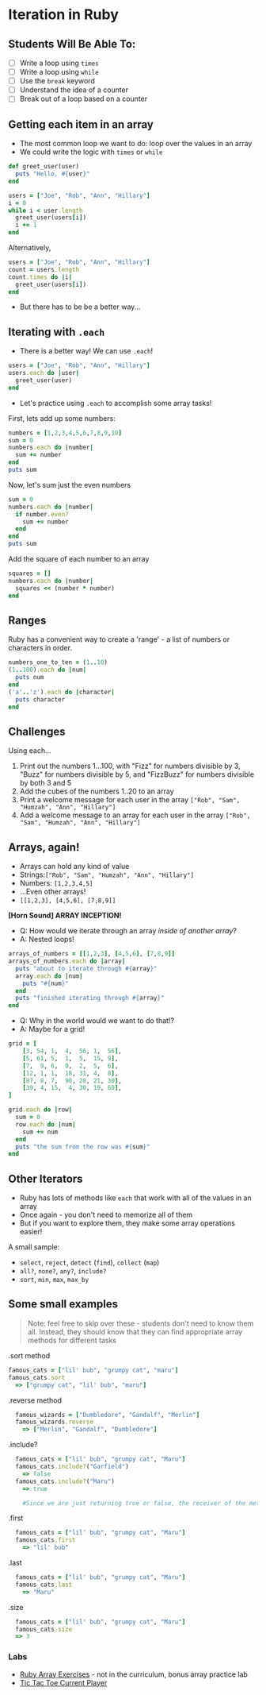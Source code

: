 # Iteration in Ruby

## Students Will Be Able To:

- [ ] Write a loop using `times`
- [ ] Write a loop using `while`
- [ ] Use the `break` keyword
- [ ] Understand the idea of a counter
- [ ] Break out of a loop based on a counter

## Getting each item in an array

- The most common loop we want to do: loop over the values in an array
- We could write the logic with `times` or `while`

```ruby
def greet_user(user)
  puts "Hello, #{user}"
end

users = ["Joe", "Rob", "Ann", "Hillary"]
i = 0
while i < user.length
  greet_user(users[i])
  i += 1
end
```

Alternatively,

```ruby
users = ["Joe", "Rob", "Ann", "Hillary"]
count = users.length
count.times do |i|
  greet_user(users[i])
end
```

- But there has to be be a better way...

## Iterating with `.each`

- There is a better way! We can use `.each`!

```ruby
users = ["Joe", "Rob", "Ann", "Hillary"]
users.each do |user|
  greet_user(user)
end
```

- Let's practice using `.each` to accomplish some array tasks!

First, lets add up some numbers:

```ruby
numbers = [1,2,3,4,5,6,7,8,9,10]
sum = 0
numbers.each do |number|
  sum += number
end
puts sum
```

Now, let's sum just the even numbers

```ruby
sum = 0
numbers.each do |number|
  if number.even?
    sum += number
  end
end
puts sum
```

Add the square of each number to an array

```ruby
squares = []
numbers.each do |number|
  squares << (number * number)
end
```

## Ranges

Ruby has a convenient way to create a 'range' - a list of numbers or characters in order.

```ruby
numbers_one_to_ten = (1..10)
(1..100).each do |num|
  puts num
end
('a'..'z').each do |character|
  puts character
end
```

## Challenges

Using each...

1. Print out the numbers 1...100, with "Fizz" for numbers divisible by 3, "Buzz" for numbers divisible by 5, and "FizzBuzz" for numbers divisible by both 3 and 5
2. Add the cubes of the numbers 1..20 to an array
3. Print a welcome message for each user in the array `["Rob", "Sam", "Humzah", "Ann", "Hillary"]`
4. Add a welcome message to an array for each user in the array `["Rob", "Sam", "Humzah", "Ann", "Hillary"]`

## Arrays, again!
- Arrays can hold any kind of value
- Strings:`["Rob", "Sam", "Humzah", "Ann", "Hillary"]` 
- Numbers: `[1,2,3,4,5]`
- ...Even other arrays!
- `[[1,2,3], [4,5,6], [7,8,9]]`

**[Horn Sound] ARRAY INCEPTION!**

- Q: How would we iterate through an array _inside of another array_?
- A: Nested loops!

```ruby
arrays_of_numbers = [[1,2,3], [4,5,6], [7,8,9]]
arrays_of_numbers.each do |array|
  puts "about to iterate through #{array}"
  array.each do |num|
    puts "#{num}"
  end
  puts "finished iterating through #{array}"
end
```

- Q: Why in the world would we want to do that!?
- A: Maybe for a grid!

```ruby
grid = [
    [3, 54, 1,  4,  56, 1,  56],
    [5, 61, 5,  1,  5,  15, 9],
    [7,  9, 6,  0,  2,  5,  6], 
    [12, 1, 1,  18, 31, 4,  8], 
    [87, 8, 7,  90, 28, 21, 30], 
    [39, 4, 15,  4, 30, 19, 60], 
]

grid.each do |row|
  sum = 0
  row.each do |num|
    sum += num
  end
  puts "the sum from the row was #{sum}"
end
```

## Other Iterators
- Ruby has lots of methods like `each` that work with all of the values in an array
- Once again - you don't need to memorize all of them
- But if you want to explore them, they make some array operations easier!

A small sample:

- `select`, `reject`, `detect` (`find`), `collect` (`map`)
- `all?`, `none?`, `any?`, `include?`
- `sort`, `min`, `max`, `max_by`

## Some small examples

> Note: feel free to skip over these - students don't need to know them all. Instead, they should know that they can find appropriate array methods for different tasks

.sort method

```ruby
famous_cats = ["lil' bub", "grumpy cat", "maru"]
famous_cats.sort
  => ["grumpy cat", "lil' bub", "maru"]
```

.reverse method

```ruby
  famous_wizards = ["Dumbledore", "Gandalf", "Merlin"]
  famous_wizards.reverse
    => ["Merlin", "Gandalf", "Dumbledore"]
```

 .include?
```ruby
  famous_cats = ["lil' bub", "grumpy cat", "Maru"]
  famous_cats.include?("Garfield")
    => false
  famous_cats.include?("Maru")
    => true

    #Since we are just returning true or false, the receiver of the method, famous_cats, remains unchanged.
```

.first
```ruby
  famous_cats = ["lil' bub", "grumpy cat", "Maru"]
  famous_cats.first
    => "lil' bub"
```

.last
```ruby
  famous_cats = ["lil' bub", "grumpy cat", "Maru"]
  famous_cats.last
    => "Maru"
```

.size

```ruby
  famous_cats = ["lil' bub", "grumpy cat", "Maru"]
  famous_cats.size
  => 3
```

### Labs
- [Ruby Array Exercises](https://github.com/learn-co-curriculum/ruby-array-exercises) - not in the curriculum, bonus array practice lab
- [Tic Tac Toe Current Player](https://learn.co/tracks/full-stack-web-development-v6/intro-to-ruby-development/iteration/tic-tac-toe-current-player)